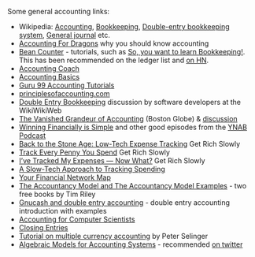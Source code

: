 Some general accounting links:

- Wikipedia:
 [Accounting](http://en.wikipedia.org/wiki/Accounting),
 [Bookkeeping](http://en.wikipedia.org/wiki/Bookkeeping),
 [Double-entry bookkeeping system](http://en.wikipedia.org/wiki/Double_entry_bookkeeping_system),
 [General journal](http://en.wikipedia.org/wiki/General_journal)
 etc.
- [Accounting For Dragons](http://podcastle.org/2009/10/09/pc-miniature-38-accounting-for-dragons) why you should know accounting
- [Bean Counter](http://www.dwmbeancounter.com/) - tutorials, such as
  [So, you want to learn Bookkeeping!](http://www.dwmbeancounter.com/tutorial/Tutorial.html).
  This has been recommended on the ledger list and [on HN](https://news.ycombinator.com/item?id=17245101).
- [Accounting Coach](https://www.accountingcoach.com/)
- [Accounting Basics](http://www.accountingverse.com/accounting-basics/)
- [Guru 99 Accounting Tutorials](http://www.guru99.com/accounting.html)
- [principlesofaccounting.com](http://www.principlesofaccounting.com)
- [Double Entry Bookkeeping](http://c2.com/cgi/wiki?DoubleEntryBookkeeping) discussion by software developers at the WikiWikiWeb
- [The Vanished Grandeur of Accounting](http://www.bostonglobe.com/ideas/2014/06/07/the-vanished-grandeur-accounting/3zcbRBoPDNIryWyNYNMvbO/story.html) (Boston Globe) & [discussion](https://news.ycombinator.com/item?id=7933746)
- [Winning Financially is Simple](http://directory.libsyn.com/episode/index/show/youneedabudget/id/2657122) and other good episodes from the [YNAB Podcast](http://directory.libsyn.com/shows/view/id/youneedabudget)
- [Back to the Stone Age: Low-Tech Expense Tracking](http://www.getrichslowly.org/blog/2011/02/28/back-to-the-stone-age-low-tech-expense-tracking/) Get Rich Slowly
- [Track Every Penny You Spend](http://www.getrichslowly.org/blog/2006/09/22/track-every-penny-you-spend/) Get Rich Slowly
- [I’ve Tracked My Expenses — Now What?](http://www.getrichslowly.org/blog/2011/04/08/ask-the-readers-ive-tracked-my-expenses-now-what/) Get Rich Slowly
- [A Slow-Tech Approach to Tracking Spending](http://mobile.nytimes.com/2014/05/12/your-money/household-budgeting/a-slow-tech-approach-to-tracking-spending.html)
- [Your Financial Network Map](http://www.bargaineering.com/articles/financial-network-map.html)
- [The Accountancy Model and The Accountancy Model Examples](https://www.google.com/search?hl=en&q=%2B%22The%20Accountancy%20Model%22%20%2B%22The%20Accountancy%20Model%20Examples%22) - two free books by Tim Riley
- [Gnucash and double entry accounting](http://www.austintek.com/gnucash/ncsa-gnucash-talk.html) - double entry accounting introduction with examples
- [Accounting for Computer Scientists](http://martin.kleppmann.com/2011/03/07/accounting-for-computer-scientists.html)
- [Closing Entries](http://www.cliffsnotes.com/more-subjects/accounting/accounting-principles-i/completion-of-the-accounting-cycle/closing-entries)
- [Tutorial on multiple currency accounting](http://www.mscs.dal.ca/~selinger/accounting/tutorial.html) by Peter Selinger
- [Algebraic Models for Accounting Systems](https://www.amazon.com/Algebraic-Accounting-Systems-Salvador-Rambaud/dp/9814287113) - recommended [on twitter](https://twitter.com/meekaale/status/1000426850819170304)

